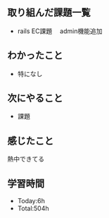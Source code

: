 ## 取り組んだ課題一覧
- rails EC課題 　admin機能追加
## わかったこと
- 特になし
## 次にやること
- 課題
## 感じたこと
熱中できてる
## 学習時間
- Today:6h
- Total:504h
